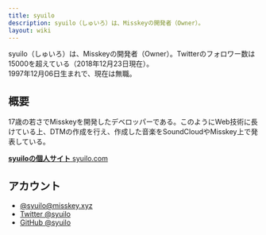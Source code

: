 ```yaml
---
title: syuilo
description: syuilo（しゅいろ）は、Misskeyの開発者（Owner）。
layout: wiki
---
```

syuilo（しゅいろ）は、Misskeyの開発者（Owner）。Twitterのフォロワー数は15000を超えている（2018年12月23日現在）。  
1997年12月06日生まれで、現在は無職。

## 概要
17歳の若さでMisskeyを開発したデベロッパーである。このようにWeb技術に長けている上、DTMの作成を行え、作成した音楽をSoundCloudやMisskey上で発表している。

[**syuiloの個人サイト** syuilo.com](https://syuilo.com)

## アカウント
- [@syuilo@misskey.xyz](https://misskey.xyz/@syuilo)
- [Twitter @syuilo](https://twitter.com/syuilo)
- [GitHub @syuilo](https://github.io/syuilo)
